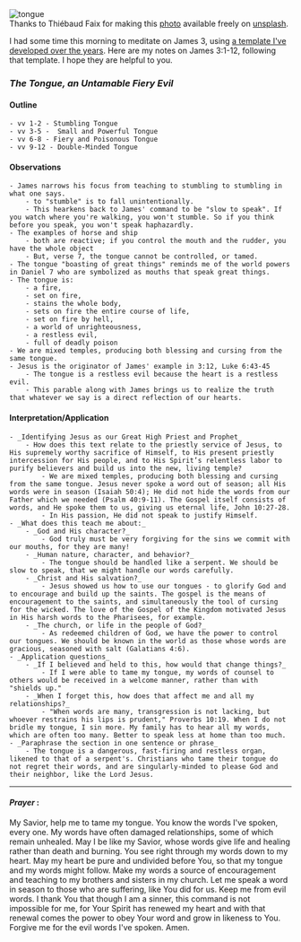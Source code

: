 <div className="postImageContainer"><img src="/blogpost/tongue.jpg" className="wideNonMovingPostimage" alt="tongue" /></div>
<div className="captionText">Thanks to Thiébaud Faix for making this <a href="https://unsplash.com/photos/FafRV4gMZ0Q" target="_blank">photo</a> available freely on <a href="https://www.unsplash.com" target="_blank">unsplash</a>.</div>

I had some time this morning to meditate on James 3, using [a template I've developed over the years](/blog/1/outline-for-bible-study). Here are my notes on James 3:1-12, following that template. I hope they are helpful to you.

### _The Tongue, an Untamable Fiery Evil_

#### Outline
	- vv 1-2 - Stumbling Tongue
	- vv 3-5 -  Small and Powerful Tongue
	- vv 6-8 - Fiery and Poisonous Tongue
	- vv 9-12 - Double-Minded Tongue
#### Observations
	- James narrows his focus from teaching to stumbling to stumbling in what one says.
		- to "stumble" is to fall unintentionally.
		- This hearkens back to James' command to be "slow to speak". If you watch where you're walking, you won't stumble. So if you think before you speak, you won't speak haphazardly.
	- The examples of horse and ship 
		- both are reactive; if you control the mouth and the rudder, you have the whole object
		- But, verse 7, the tongue cannot be controlled, or tamed.
	- The tongue "boasting of great things" reminds me of the world powers in Daniel 7 who are symbolized as mouths that speak great things. 
	- The tongue is:
		- a fire,
		- set on fire,
		- stains the whole body,
		- sets on fire the entire course of life,
		- set on fire by hell,
		- a world of unrighteousness,
		- a restless evil,
		- full of deadly poison
	- We are mixed temples, producing both blessing and cursing from the same tongue.
	- Jesus is the originator of James' example in 3:12, Luke 6:43-45
		- The tongue is a restless evil because the heart is a restless evil.
		- This parable along with James brings us to realize the truth that whatever we say is a direct reflection of our hearts.
#### Interpretation/Application 
	- _Identifying Jesus as our Great High Priest and Prophet_
		- How does this text relate to the priestly service of Jesus, to His supremely worthy sacrifice of Himself, to His present priestly intercession for His people, and to His Spirit’s relentless labor to purify believers and build us into the new, living temple? 
			- We are mixed temples, producing both blessing and cursing from the same tongue. Jesus never spoke a word out of season; all His words were in season (Isaiah 50:4); He did not hide the words from our Father which we needed (Psalm 40:9-11). The Gospel itself consists of words, and He spoke them to us, giving us eternal life, John 10:27-28.
			- In His passion, He did not speak to justify Himself.
	- _What does this teach me about:_
		- _God and His character?_
			- God truly must be very forgiving for the sins we commit with our mouths, for they are many!
		- _Human nature, character, and behavior?_
			- The tongue should be handled like a serpent. We should be slow to speak, that we might handle our words carefully.
		- _Christ and His salvation?_
			- Jesus showed us how to use our tongues - to glorify God and to encourage and build up the saints. The gospel is the means of encouragement to the saints, and simultaneously the tool of cursing for the wicked. The love of the Gospel of the Kingdom motivated Jesus in His harsh words to the Pharisees, for example.
		- _The church, or life in the people of God?_
			- As redeemed children of God, we have the power to control our tongues. We should be known in the world as those whose words are gracious, seasoned with salt (Galatians 4:6).
	- _Application questions_
		- _If I believed and held to this, how would that change things?_
			- If I were able to tame my tongue, my words of counsel to others would be received in a welcome manner, rather than with "shields up."
		- _When I forget this, how does that affect me and all my relationships?_
			- "When words are many, transgression is not lacking, but whoever restrains his lips is prudent," Proverbs 10:19. When I do not bridle my tongue, I sin more. My family has to hear all my words, which are often too many. Better to speak less at home than too much.
	- _Paraphrase the section in one sentence or phrase_
		- The tongue is a dangerous, fast-firing and restless organ, likened to that of a serpent's. Christians who tame their tongue do not regret their words, and are singularly-minded to please God and their neighbor, like the Lord Jesus.

------


#### _Prayer_ :

My Savior, help me to tame my tongue. You know the words I've spoken, every one. My words have often damaged relationships, some of which remain unhealed. May I be like my Savior, whose words give life and healing rather than death and burning. You see right through my words down to my heart. May my heart be pure and undivided before You, so that my tongue and my words might follow. Make my words a source of encouragement and teaching to my brothers and sisters in my church. Let me speak a word in season to those who are suffering, like You did for us. Keep me from evil words. I thank You that though I am a sinner, this command is not impossible for me, for Your Spirit has renewed my heart and with that renewal comes the power to obey Your word and grow in likeness to You. Forgive me for the evil words I've spoken. Amen.
